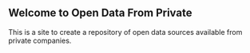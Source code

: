 ## Welcome to Open Data From Private

This is a site to create a repository of open data sources available from private companies. 
